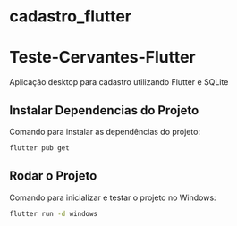 
# cadastro_flutter

# Teste-Cervantes-Flutter
Aplicação desktop para cadastro utilizando Flutter e SQLite

## Instalar Dependencias do Projeto

Comando para instalar as dependências do projeto:

```sh
flutter pub get
```

## Rodar o Projeto
Comando para inicializar e testar o projeto no Windows: 

```sh
flutter run -d windows
```
